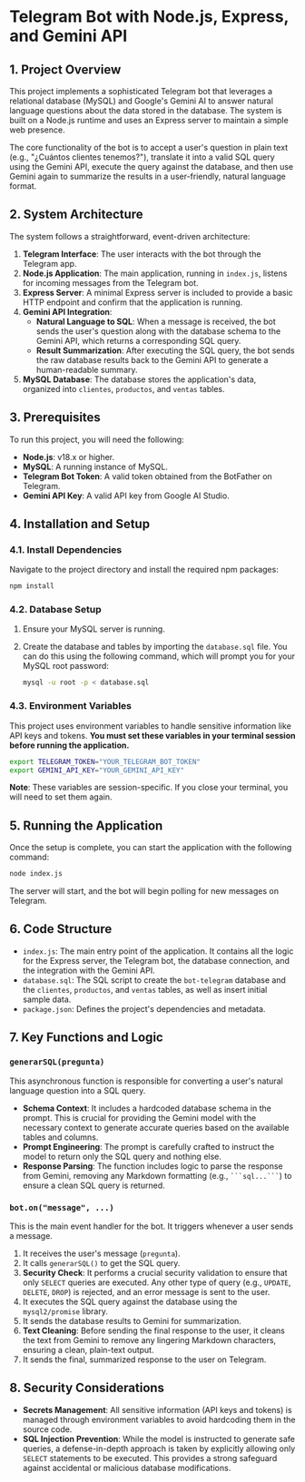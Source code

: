 # Telegram Bot with Node.js, Express, and Gemini API

## 1. Project Overview

This project implements a sophisticated Telegram bot that leverages a relational database (MySQL) and Google's Gemini AI to answer natural language questions about the data stored in the database. The system is built on a Node.js runtime and uses an Express server to maintain a simple web presence.

The core functionality of the bot is to accept a user's question in plain text (e.g., "¿Cuántos clientes tenemos?"), translate it into a valid SQL query using the Gemini API, execute the query against the database, and then use Gemini again to summarize the results in a user-friendly, natural language format.

## 2. System Architecture

The system follows a straightforward, event-driven architecture:

1.  **Telegram Interface**: The user interacts with the bot through the Telegram app.
2.  **Node.js Application**: The main application, running in `index.js`, listens for incoming messages from the Telegram bot.
3.  **Express Server**: A minimal Express server is included to provide a basic HTTP endpoint and confirm that the application is running.
4.  **Gemini API Integration**:
    *   **Natural Language to SQL**: When a message is received, the bot sends the user's question along with the database schema to the Gemini API, which returns a corresponding SQL query.
    *   **Result Summarization**: After executing the SQL query, the bot sends the raw database results back to the Gemini API to generate a human-readable summary.
5.  **MySQL Database**: The database stores the application's data, organized into `clientes`, `productos`, and `ventas` tables.

## 3. Prerequisites

To run this project, you will need the following:

*   **Node.js**: v18.x or higher.
*   **MySQL**: A running instance of MySQL.
*   **Telegram Bot Token**: A valid token obtained from the BotFather on Telegram.
*   **Gemini API Key**: A valid API key from Google AI Studio.

## 4. Installation and Setup

### 4.1. Install Dependencies

Navigate to the project directory and install the required npm packages:

```bash
npm install
```

### 4.2. Database Setup

1.  Ensure your MySQL server is running.
2.  Create the database and tables by importing the `database.sql` file. You can do this using the following command, which will prompt you for your MySQL root password:

    ```bash
    mysql -u root -p < database.sql
    ```

### 4.3. Environment Variables

This project uses environment variables to handle sensitive information like API keys and tokens. **You must set these variables in your terminal session before running the application.**

```bash
export TELEGRAM_TOKEN="YOUR_TELEGRAM_BOT_TOKEN"
export GEMINI_API_KEY="YOUR_GEMINI_API_KEY"
```

**Note**: These variables are session-specific. If you close your terminal, you will need to set them again.

## 5. Running the Application

Once the setup is complete, you can start the application with the following command:

```bash
node index.js
```

The server will start, and the bot will begin polling for new messages on Telegram.

## 6. Code Structure

*   `index.js`: The main entry point of the application. It contains all the logic for the Express server, the Telegram bot, the database connection, and the integration with the Gemini API.
*   `database.sql`: The SQL script to create the `bot-telegram` database and the `clientes`, `productos`, and `ventas` tables, as well as insert initial sample data.
*   `package.json`: Defines the project's dependencies and metadata.

## 7. Key Functions and Logic

### `generarSQL(pregunta)`

This asynchronous function is responsible for converting a user's natural language question into a SQL query.

*   **Schema Context**: It includes a hardcoded database schema in the prompt. This is crucial for providing the Gemini model with the necessary context to generate accurate queries based on the available tables and columns.
*   **Prompt Engineering**: The prompt is carefully crafted to instruct the model to return only the SQL query and nothing else.
*   **Response Parsing**: The function includes logic to parse the response from Gemini, removing any Markdown formatting (e.g., ` ```sql...``` `) to ensure a clean SQL query is returned.

### `bot.on("message", ...)`

This is the main event handler for the bot. It triggers whenever a user sends a message.

1.  It receives the user's message (`pregunta`).
2.  It calls `generarSQL()` to get the SQL query.
3.  **Security Check**: It performs a crucial security validation to ensure that only `SELECT` queries are executed. Any other type of query (e.g., `UPDATE`, `DELETE`, `DROP`) is rejected, and an error message is sent to the user.
4.  It executes the SQL query against the database using the `mysql2/promise` library.
5.  It sends the database results to Gemini for summarization.
6.  **Text Cleaning**: Before sending the final response to the user, it cleans the text from Gemini to remove any lingering Markdown characters, ensuring a clean, plain-text output.
7.  It sends the final, summarized response to the user on Telegram.

## 8. Security Considerations

*   **Secrets Management**: All sensitive information (API keys and tokens) is managed through environment variables to avoid hardcoding them in the source code.
*   **SQL Injection Prevention**: While the model is instructed to generate safe queries, a defense-in-depth approach is taken by explicitly allowing only `SELECT` statements to be executed. This provides a strong safeguard against accidental or malicious database modifications.
